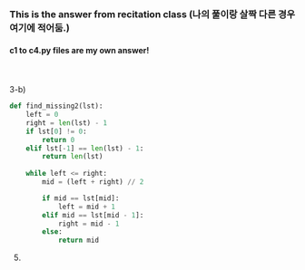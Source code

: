 ### This is the answer from recitation class (나의 풀이랑 살짝 다른 경우 여기에 적어둠.)
#### c1 to c4.py files are my own answer!

<br></br>
3-b)
```Python
def find_missing2(lst):
    left = 0
    right = len(lst) - 1
    if lst[0] != 0:
        return 0
    elif lst[-1] == len(lst) - 1:
        return len(lst)
    
    while left <= right:
        mid = (left + right) // 2

        if mid == lst[mid]:
            left = mid + 1
        elif mid == lst[mid - 1]:
            right = mid - 1
        else:
            return mid
```


5)
```Python

```
